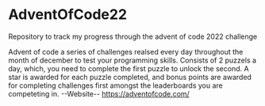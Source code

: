 # AdventOfCode22
Repository to track my progress through the advent of code 2022 challenge 

Advent of code a series of challenges realsed every day throughout the month of december to test your programming skills.
Consists of 2 puzzels a day, which, you need to complete the first puzzle to unlock the second. 
A star is awarded for each puzzle completed, and bonus points are awarded for completing challenges first amongst the leaderboards you are competeting in. 
--Website--
https://adventofcode.com/
